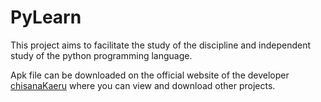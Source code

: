 # PyLearn

This project aims to facilitate the study of the discipline and independent study of the python programming language.

Apk file can be downloaded on the official website of the developer [chisanaKaeru](https://skarlypka.github.io/#/) where you can view and download other projects.
